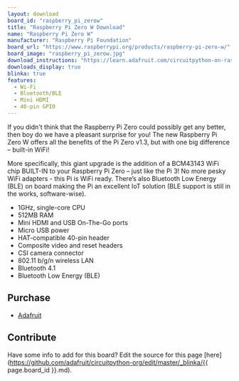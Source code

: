 ```yaml
---
layout: download
board_id: "raspberry_pi_zerow"
title: "Raspberry Pi Zero W Download"
name: "Raspberry Pi Zero W"
manufacturer: "Raspberry Pi Foundation"
board_url: "https://www.raspberrypi.org/products/raspberry-pi-zero-w/"
board_image: "raspberry_pi_zerow.jpg"
download_instructions: "https://learn.adafruit.com/circuitpython-on-raspberrypi-linux/installing-circuitpython-on-raspberry-pi"
downloads_display: true
blinka: true
features:
  - Wi-Fi
  - Bluetooth/BLE
  - Mini HDMI
  - 40-pin GPIO
---
```


If you didn't think that the Raspberry Pi Zero could possibly get any better, then boy do we have a pleasant surprise for you! The new Raspberry Pi Zero W offers all the benefits of the Pi Zero v1.3, but with one big difference – built-in WiFi!

More specifically, this giant upgrade is the addition of a BCM43143 WiFi chip BUILT-IN to your Raspberry Pi Zero – just like the Pi 3! No more pesky WiFi adapters - this Pi is WiFi ready. There’s also Bluetooth Low Energy (BLE) on board making the Pi an excellent IoT solution (BLE support is still in the works, software-wise).

- 1GHz, single-core CPU
- 512MB RAM
- Mini HDMI and USB On-The-Go ports
- Micro USB power
- HAT-compatible 40-pin header
- Composite video and reset headers
- CSI camera connector
- 802.11 b/g/n wireless LAN
- Bluetooth 4.1
- Bluetooth Low Energy (BLE)

## Purchase
* [Adafruit](https://www.adafruit.com/product/3400)

## Contribute

Have some info to add for this board? Edit the source for this page [here](https://github.com/adafruit/circuitpython-org/edit/master/_blinka/{{ page.board_id }}.md).
